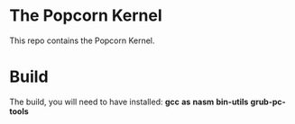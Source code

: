 # The Popcorn Kernel
This repo contains the Popcorn Kernel.
# Build
The build, you will need to have installed:
  **gcc**
  **as**
  **nasm**
  **bin-utils**
  **grub-pc-tools**
